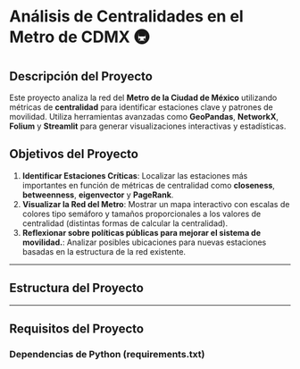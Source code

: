 # **Análisis de Centralidades en el Metro de CDMX** 🚇

## **Descripción del Proyecto**
Este proyecto analiza la red del **Metro de la Ciudad de México** utilizando métricas de **centralidad** para identificar estaciones clave y patrones de movilidad. Utiliza herramientas avanzadas como **GeoPandas**, **NetworkX**, **Folium** y **Streamlit** para generar visualizaciones interactivas y estadísticas.

## **Objetivos del Proyecto**
1. **Identificar Estaciones Críticas**: Localizar las estaciones más importantes en función de métricas de centralidad como **closeness**, **betweenness**, **eigenvector** y **PageRank**.
2. **Visualizar la Red del Metro**: Mostrar un mapa interactivo con escalas de colores tipo semáforo y tamaños proporcionales a los valores de centralidad (distintas formas de calcular la centralidad).
3. **Reflexionar sobre políticas públicas para mejorar el sistema de movilidad.**: Analizar posibles ubicaciones para nuevas estaciones basadas en la estructura de la red existente.

---

## **Estructura del Proyecto**

---

## **Requisitos del Proyecto**
### **Dependencias de Python (requirements.txt)**
